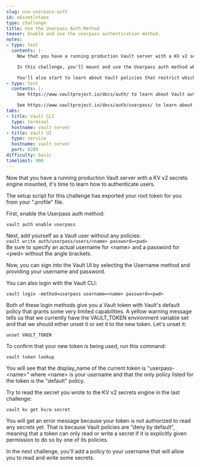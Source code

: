 ```yaml
---
slug: use-userpass-auth
id: o6svotlntaex
type: challenge
title: Use the Userpass Auth Method
teaser: Enable and use the userpass authentication method.
notes:
- type: text
  contents: |-
    Now that you have a running production Vault server with a KV v2 secrets engine mounted, it's time to learn how to authenticate users.

    In this challenge, you'll mount and use the Userpass auth method which allows users to authenticate to Vault with usernames and passwords managed by Vault.

    You'll also start to learn about Vault policies that restrict which secrets different users and applications can read and write. Note that Vault policies are "deny by default"; this means a token can only read or write secrets if explicitly given permission to do so by one of the policies attached to it.
- type: text
  contents: |-
    See https://www.vaultproject.io/docs/auth/ to learn about Vault auth methods.

    See https://www.vaultproject.io/docs/auth/userpass/ to learn about Vault's Userpass auth method.
tabs:
- title: Vault CLI
  type: terminal
  hostname: vault-server
- title: Vault UI
  type: service
  hostname: vault-server
  port: 8200
difficulty: basic
timelimit: 900
---
```

Now that you have a running production Vault server with a KV v2 secrets engine mounted, it's time to learn how to authenticate users.

The setup script for this challenge has exported your root token for you from your ".profile" file.

First, enable the Userpass auth method:
```
vault auth enable userpass
```

Next, add yourself as a Vault user without any policies:<br>
`vault write auth/userpass/users/<name> password=<pwd>`<br>
Be sure to specify an actual username for <name\> and a password for <pwd\> without the angle brackets.

Now, you can sign into the Vault UI by selecting the Username method and providing your username and password.

You can also login with the Vault CLI:<br>
```
vault login -method=userpass username=<name> password=<pwd>
```

Both of these login methods give you a Vault token with Vault's default policy that grants some very limited capabilities. A yellow warning message tells us that we currently have the VAULT_TOKEN environment variable set and that we should either unset it or set it to the new token. Let's unset it:
```
unset VAULT_TOKEN
```

To confirm that your new token is being used, run this command:
```
vault token lookup
```
You will see that the display_name of the current token is "userpass-<name\>" where <name\> is your username and that the only policy listed for the token is the "default" policy.

Try to read the secret you wrote to the KV v2 secrets engine in the last challenge:
```
vault kv get kv/a-secret
```
You will get an error message because your token is not authorized to read any secrets yet.  That is because Vault policies are "deny by default", meaning that a token can only read or write a secret if it is explicitly given permission to do so by one of its policies.

In the next challenge, you'll add a policy to your username that will allow you to read and write some secrets.